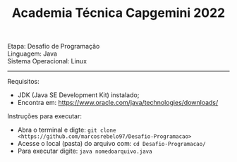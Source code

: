 <h1 align="center"> Academia Técnica Capgemini 2022 </h1> <br />

Etapa: Desafio de Programação <br />
Linguagem: Java <br />
Sistema Operacional: Linux <br />

*****************************
Requisitos: 
  - JDK (Java SE Development Kit) instalado;
  - Encontra em: https://www.oracle.com/java/technologies/downloads/

Instruções para executar:
  - Abra o terminal e digte: `git clone <https://github.com/marcosrebelo97/Desafio-Programacao>`
  - Acesse o local (pasta) do arquivo com: `cd Desafio-Programacao/`
  - Para executar digite: `java nomedoarquivo.java`
